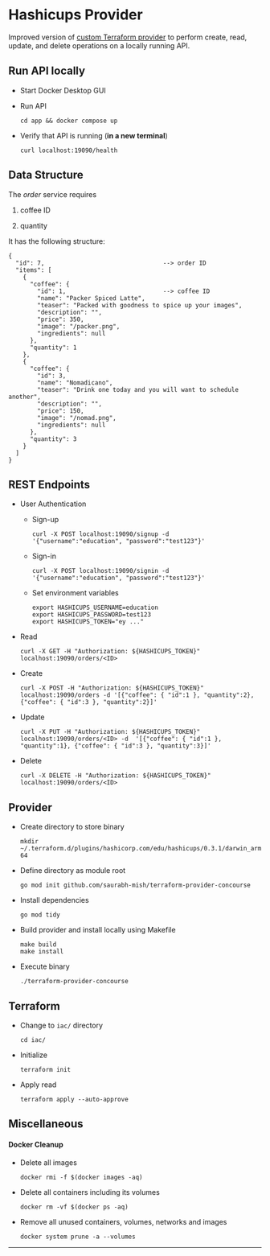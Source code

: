 # Hashicups Provider

Improved version of [custom Terraform provider][1] to perform create, read, update, and delete operations on a locally running API.

## Run API locally

+ Start Docker Desktop GUI

+ Run API

  `cd app && docker compose up`

+ Verify that API is running (**in a new terminal**)

  `curl localhost:19090/health`

## Data Structure

The *order* service requires

1. coffee ID

2. quantity

It has the following structure:

```
{
  "id": 7,                                 --> order ID
  "items": [
    {
      "coffee": {
        "id": 1,                           --> coffee ID
        "name": "Packer Spiced Latte",
        "teaser": "Packed with goodness to spice up your images",
        "description": "",
        "price": 350,
        "image": "/packer.png",
        "ingredients": null
      },
      "quantity": 1
    },
    {
      "coffee": {
        "id": 3,
        "name": "Nomadicano",
        "teaser": "Drink one today and you will want to schedule another",
        "description": "",
        "price": 150,
        "image": "/nomad.png",
        "ingredients": null
      },
      "quantity": 3
    }
  ]
}
```

## REST Endpoints

+ User Authentication

  + Sign-up

    `curl -X POST localhost:19090/signup -d '{"username":"education", "password":"test123"}'`

  + Sign-in

    `curl -X POST localhost:19090/signin -d '{"username":"education", "password":"test123"}'`

  + Set environment variables

    ```
    export HASHICUPS_USERNAME=education
    export HASHICUPS_PASSWORD=test123
    export HASHICUPS_TOKEN="ey ..."
    ```

+ Read

  `curl -X GET -H "Authorization: ${HASHICUPS_TOKEN}" localhost:19090/orders/<ID>`

+ Create

  `curl -X POST -H "Authorization: ${HASHICUPS_TOKEN}" localhost:19090/orders -d '[{"coffee": { "id":1 }, "quantity":2}, {"coffee": { "id":3 }, "quantity":2}]'`

+ Update

  `curl -X PUT -H "Authorization: ${HASHICUPS_TOKEN}" localhost:19090/orders/<ID> -d  '[{"coffee": { "id":1 }, "quantity":1}, {"coffee": { "id":3 }, "quantity":3}]'`

+ Delete

  `curl -X DELETE -H "Authorization: ${HASHICUPS_TOKEN}" localhost:19090/orders/<ID>`

## Provider

+ Create directory to store binary

  `mkdir ~/.terraform.d/plugins/hashicorp.com/edu/hashicups/0.3.1/darwin_arm64`

+ Define directory as module root

  `go mod init github.com/saurabh-mish/terraform-provider-concourse`

+ Install dependencies

  `go mod tidy`

+ Build provider and install locally using Makefile

  ```
  make build
  make install
  ```

+ Execute binary

  `./terraform-provider-concourse`

## Terraform

+ Change to `iac/` directory

  `cd iac/`

+ Initialize

  `terraform init`

+ Apply read

  `terraform apply --auto-approve`

## Miscellaneous

#### Docker Cleanup

+ Delete all images

  `docker rmi -f $(docker images -aq)`

+ Delete all containers including its volumes

  `docker rm -vf $(docker ps -aq)`

+ Remove all unused containers, volumes, networks and images

  `docker system prune -a --volumes`

----

[1]: https://learn.hashicorp.com/collections/terraform/providers
